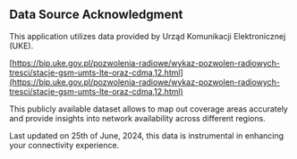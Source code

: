 ## Data Source Acknowledgment

This application utilizes data provided by Urząd Komunikacji Elektronicznej (UKE).

[https://bip.uke.gov.pl/pozwolenia-radiowe/wykaz-pozwolen-radiowych-tresci/stacje-gsm-umts-lte-oraz-cdma,12.html](https://bip.uke.gov.pl/pozwolenia-radiowe/wykaz-pozwolen-radiowych-tresci/stacje-gsm-umts-lte-oraz-cdma,12.html)

This publicly available dataset allows to map out coverage areas accurately and provide insights into network availability across different regions.

Last updated on 25th of June, 2024, this data is instrumental in enhancing your connectivity experience.
